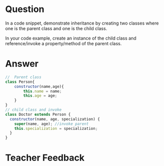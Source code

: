 # Question
In a code snippet, demonstrate inheritance by creating two classes where one is the parent class and one is the child class.

In your code example, create an instance of the child class and reference/invoke a property/method of the parent class.

# Answer
```js
//  Parent class
class Person{
    constructor(name,age){
        this.name = name;
        this.age = age;
    }
}
// child class and invoke
class Doctor extends Person {
  constructor(name, age, specialization) {
    super(name, age); //invoke parent
    this.specialization = specialization;
  }
}

```

# Teacher Feedback